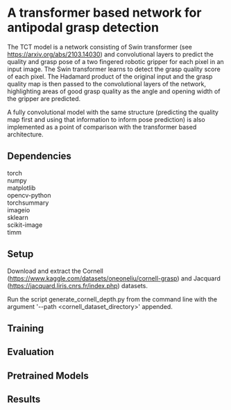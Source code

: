 # A transformer based network for antipodal grasp detection
The TCT model is a network consisting of Swin transformer (see https://arxiv.org/abs/2103.14030) and convolutional layers to predict the quality and grasp pose of a two fingered robotic gripper for each pixel in an input image. The Swin transformer learns to detect the grasp quality score of each pixel. The Hadamard product of the original input and the grasp quality map is then passed to the convolutional layers of the network, highlighting areas of good grasp quality as the angle and opening width of the gripper are predicted. 

A fully convolutional model with the same structure (predicting the quality map first and using that information to inform pose prediction) is also implemented as a point of comparison with the transformer based architecture.

## Dependencies

torch <br />
numpy <br />
matplotlib <br />
opencv-python <br />
torchsummary <br />
imageio <br />
sklearn <br />
scikit-image <br />
timm

## Setup

Download and extract the Cornell (https://www.kaggle.com/datasets/oneoneliu/cornell-grasp) and Jacquard (https://jacquard.liris.cnrs.fr/index.php) datasets. 

Run the script generate_cornell_depth.py from the command line with the argument '--path <cornell_dataset_directory>' appended.

## Training

## Evaluation

## Pretrained Models

## Results
